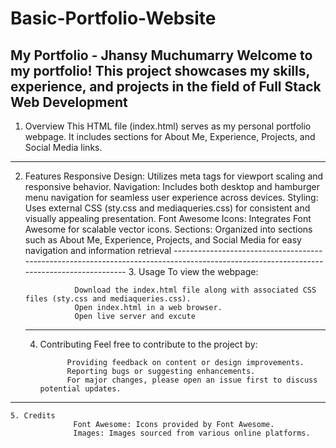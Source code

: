 # Basic-Portfolio-Website

My Portfolio - Jhansy Muchumarry
Welcome to my portfolio! This project showcases my skills, experience, and projects in the field of Full Stack Web Development
------------------------------------------------------------------------------------------------------------------------------------------
1. Overview
             This HTML file (index.html) serves as my personal portfolio webpage. It includes sections for About Me, Experience, Projects, 
   and Social Media links.
------------------------------------------------------------------------------------------------------------------------------------------
2. Features
              Responsive Design: Utilizes meta tags for viewport scaling and responsive behavior.
              Navigation: Includes both desktop and hamburger menu navigation for seamless user experience across devices.
              Styling: Uses external CSS (sty.css and mediaqueries.css) for consistent and visually appealing presentation.
              Font Awesome Icons: Integrates Font Awesome for scalable vector icons.
              Sections: Organized into sections such as About Me, Experience, Projects, and Social Media for easy navigation and 
                          information retrieval
 ----------------------------------------------------------------------------------------------------------------------------------------  3. Usage
          To view the webpage:

                  Download the index.html file along with associated CSS files (sty.css and mediaqueries.css).
                  Open index.html in a web browser.
                  Open live server and excute
   ---------------------------------------------------------------------------------------------------------------------------------------
    4. Contributing
        Feel free to contribute to the project by:

                 Providing feedback on content or design improvements.
                 Reporting bugs or suggesting enhancements.
                 For major changes, please open an issue first to discuss potential updates.
 -----------------------------------------------------------------------------------------------------------------------------------------
    5. Credits
                  Font Awesome: Icons provided by Font Awesome.
                  Images: Images sourced from various online platforms.

